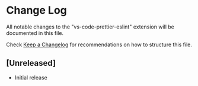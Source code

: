 # Change Log

All notable changes to the "vs-code-prettier-eslint" extension will be documented in this file.

Check [Keep a Changelog](http://keepachangelog.com/) for recommendations on how to structure this file.

## [Unreleased]

- Initial release